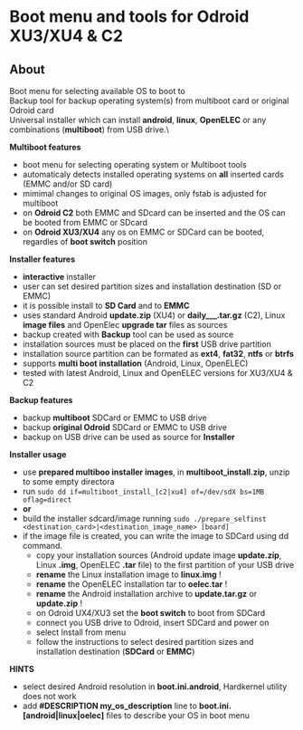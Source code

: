 Boot menu and tools for Odroid XU3/XU4 & C2
===========================================

About
-----

Boot menu for selecting available OS to boot to\
Backup tool for backup operating system(s) from multiboot card or original Odroid card\
Universal installer which can install **android**, **linux**, **OpenELEC** or any combinations (**multiboot**) from USB drive.\

**Multiboot features**

- boot menu for selecting operating system or Multiboot tools
- automaticaly detects installed operating systems on **all** inserted cards (EMMC and/or SD card)
- mimimal changes to original OS images, only fstab is adjusted for multiboot
- on **Odroid C2** both EMMC and SDcard can be inserted and the OS can be booted from EMMC or SDcard
- on **Odroid XU3/XU4** any os on EMMC or SDCard can be booted, regardles of **boot switch** position


**Installer features**

- **interactive** installer
- user can set desired partition sizes and installation destination (SD or EMMC)
- it is possible install to **SD Card** and to **EMMC**
- uses standard Android **update.zip** (XU4) or **daily___.tar.gz** (C2), Linux **image files** and OpenElec **upgrade tar** files as sources
- backup created with **Backup** tool can be used as source
- installation sources must be placed on the **first** USB drive partition
- installation source partition can be formated as **ext4**, **fat32**, **ntfs** or **btrfs**
- supports **multi boot installation** (Android, Linux, OpenELEC)
- tested with latest Android, Linux and OpenELEC versions for XU3/XU4 & C2

**Backup features**

- backup **multiboot** SDCard or EMMC to USB drive
- backup **original Odroid** SDCard or EMMC to USB drive
- backup on USB drive can be used as source for **Installer**

**Installer usage**

- use **prepared multiboo installer images**, in **multiboot_install.zip**, unzip to some empty directora
- run `sudo dd if=multiboot_install_[c2|xu4] of=/dev/sdX bs=1MB oflag=direct`
- **or**
- build the installer sdcard/image running `sudo ./prepare_selfinst <destination_card>|<destination_image_name> [board]`
- if the image file is created, you can write the image to SDCard using dd command.
  - copy your installation sources (Android update image **update.zip**, Linux **.img**, OpenELEC **.tar** file) to the first partition of your USB drive
  - **rename** the Linux installation image to **linux.img** !
  - **rename** the OpenELEC installation tar to **oelec.tar** !
  - **rename** the Android installation archive to **update.tar.gz** or **update.zip** !
  - on Odroid UX4/XU3 set the **boot switch** to boot from SDCard
  - connect you USB drive to Odroid, insert SDCard and power on
  - select Install from menu
  - follow the instructions to select desired partition sizes and installation destination (**SDCard** or **EMMC**)

**HINTS**
- select desired Android resolution in **boot.ini.android**, Hardkernel utility does not work
- add **#DESCRIPTION my_os_description** line to **boot.ini.[android|linux|oelec]** files to describe your OS in boot menu
